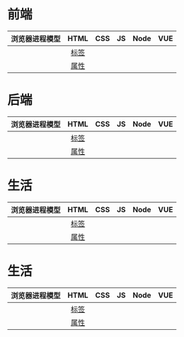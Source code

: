 # 前端
<div align="center">

| 浏览器进程模型 | HTML | CSS | JS | Node | VUE
| :--: | :--: | :--: | :--: | :--: | :--: |
|  | [标签](https://github.com/F-linty/F-linty.github.io/issues/11) |
|  | [属性](https://github.com/F-linty/F-linty.github.io/issues/11) |

</div>

# 后端
<div align="center">

| 浏览器进程模型 | HTML | CSS | JS | Node | VUE
| :--: | :--: | :--: | :--: | :--: | :--: |
|  | [标签](https://github.com/F-linty/F-linty.github.io/issues/11) |
|  | [属性](https://github.com/F-linty/F-linty.github.io/issues/11) |

</div>

# 生活
<div align="center">

| 浏览器进程模型 | HTML | CSS | JS | Node | VUE
| :--: | :--: | :--: | :--: | :--: | :--: |
|  | [标签](https://github.com/F-linty/F-linty.github.io/issues/11) |
|  | [属性](https://github.com/F-linty/F-linty.github.io/issues/11) |

</div>

# 生活
<div align="center">

| 浏览器进程模型 | HTML | CSS | JS | Node | VUE
| :--: | :--: | :--: | :--: | :--: | :--: |
|  | [标签](https://github.com/F-linty/F-linty.github.io/issues/11) |
|  | [属性](https://github.com/F-linty/F-linty.github.io/issues/11) |

</div>